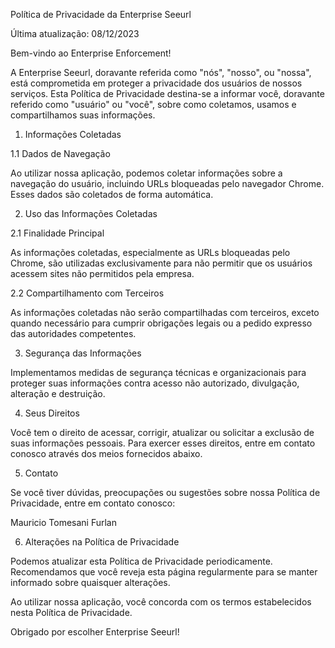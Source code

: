 Política de Privacidade da Enterprise Seeurl

Última atualização: 08/12/2023

Bem-vindo ao Enterprise Enforcement!

A Enterprise Seeurl, doravante referida como "nós", "nosso", ou "nossa", está comprometida em proteger a privacidade dos usuários de nossos serviços. Esta Política de Privacidade destina-se a informar você, doravante referido como "usuário" ou "você", sobre como coletamos, usamos e compartilhamos suas informações.

1. Informações Coletadas

1.1 Dados de Navegação

Ao utilizar nossa aplicação, podemos coletar informações sobre a navegação do usuário, incluindo URLs bloqueadas pelo navegador Chrome. Esses dados são coletados de forma automática.

2. Uso das Informações Coletadas

2.1 Finalidade Principal

As informações coletadas, especialmente as URLs bloqueadas pelo Chrome, são utilizadas exclusivamente para não permitir que os usuários acessem sites não permitidos pela empresa.

2.2 Compartilhamento com Terceiros

As informações coletadas não serão compartilhadas com terceiros, exceto quando necessário para cumprir obrigações legais ou a pedido expresso das autoridades competentes.

3. Segurança das Informações

Implementamos medidas de segurança técnicas e organizacionais para proteger suas informações contra acesso não autorizado, divulgação, alteração e destruição.

4. Seus Direitos

Você tem o direito de acessar, corrigir, atualizar ou solicitar a exclusão de suas informações pessoais. Para exercer esses direitos, entre em contato conosco através dos meios fornecidos abaixo.

5. Contato

Se você tiver dúvidas, preocupações ou sugestões sobre nossa Política de Privacidade, entre em contato conosco:

Mauricio Tomesani Furlan

6. Alterações na Política de Privacidade

Podemos atualizar esta Política de Privacidade periodicamente. Recomendamos que você reveja esta página regularmente para se manter informado sobre quaisquer alterações.

Ao utilizar nossa aplicação, você concorda com os termos estabelecidos nesta Política de Privacidade.

Obrigado por escolher Enterprise Seeurl!
